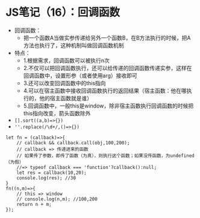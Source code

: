 # JS笔记（16）：回调函数

- 回调函数：
  - 把一个函数A当做实参传递给另外一个函数B，在B方法执行的时候，把A方法也执行了，这种机制叫做回调函数机制
- 特点：
  - 1.根据需求，回调函数可以被执行n次
  - 2.不仅可以把回调函数执行，还可以给传递的回调函数传递实参，这样在回调函数中，设置形参（或者使用arg）接收即可
  - 3.还可以改变回调函数中的this指向
  - 4.可以在宿主函数中接收回调函数执行的返回结果（宿主函数：他在哪执行的，他的宿主函数就是谁）
  - 5.回调函数中，一般this是window，除非宿主函数执行回调函数的时候把this指向改变，箭头函数除外
- `[].sort((a,b)=>{})`
- `''.replace(/\d+/,()=>{})`

```
let fn = (callback)=>{
    // callback && callback.call(obj,100,200);
    // callback => 传递进来的函数 
    // 如果传了参数，即传了函数（为真），则执行这个函数；如果没传函数，为undefined（为假）
    //=> typeof callback === 'function'?callback():null;
    let res = callback(10,20);
    console.log(res); //30
}
fn((n,m)=>{
    // this => window 
    // console.log(n,m); //100,200
    return n + m;
});
```

